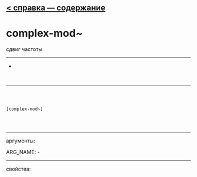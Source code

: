 [< справка — содержание](ceammc_lib.html)
---

# complex-mod~


сдвиг частоты

---

-
<br>


---


```



[complex-mod~]


            
```

---
аргументы:

ARG_NAME: -<br>

---
свойства:


